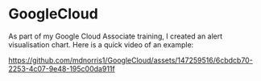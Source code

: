# GoogleCloud

As part of my Google Cloud Associate training, I created an alert visualisation chart.
Here is a quick video of an example:

https://github.com/mdnorris1/GoogleCloud/assets/147259516/6cbdcb70-2253-4c07-9e48-195c00da911f

